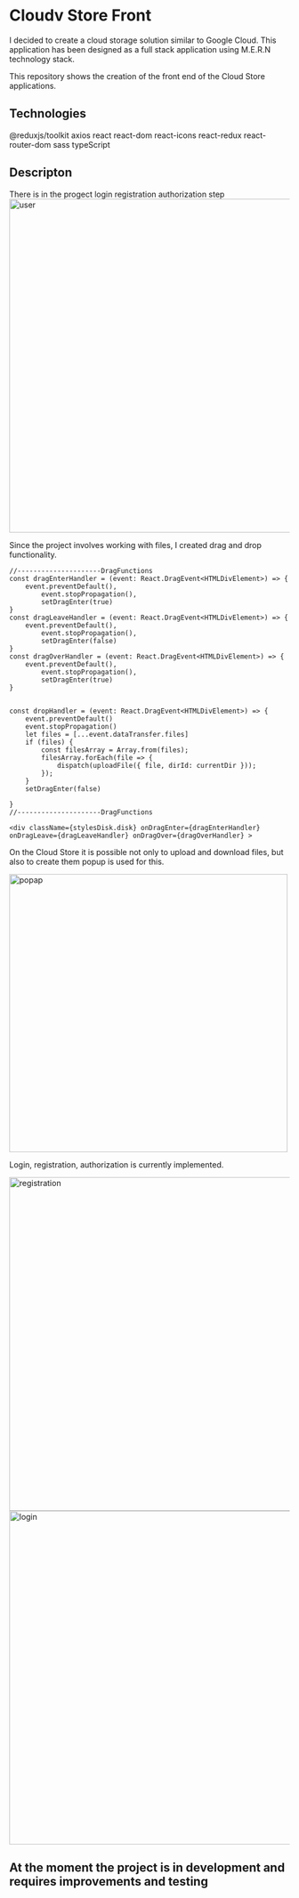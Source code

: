 # Cloudv Store Front

I decided to create a cloud storage solution similar to Google Cloud.
This application has been designed as a full stack application using M.E.R.N technology stack.

This repository shows the creation of the front end of the Cloud Store applications.

## Technologies

@reduxjs/toolkit
axios
react
react-dom
react-icons
react-redux
react-router-dom
sass
typeScript

##  Descripton

There is in the progect  login registration authorization step
<img width="600" alt="user" src="https://github.com/user-attachments/assets/946eb2af-8dbe-4ff8-8747-b3d68b116c01">


Since the project involves working with files, I created drag and drop functionality.

    //---------------------DragFunctions
    const dragEnterHandler = (event: React.DragEvent<HTMLDivElement>) => {
        event.preventDefault(),
            event.stopPropagation(),
            setDragEnter(true)
    }
    const dragLeaveHandler = (event: React.DragEvent<HTMLDivElement>) => {
        event.preventDefault(),
            event.stopPropagation(),
            setDragEnter(false)
    }
    const dragOverHandler = (event: React.DragEvent<HTMLDivElement>) => {
        event.preventDefault(),
            event.stopPropagation(),
            setDragEnter(true)
    }


    const dropHandler = (event: React.DragEvent<HTMLDivElement>) => {
        event.preventDefault()
        event.stopPropagation()
        let files = [...event.dataTransfer.files]
        if (files) {
            const filesArray = Array.from(files);
            filesArray.forEach(file => {
                dispatch(uploadFile({ file, dirId: currentDir }));
            });
        }
        setDragEnter(false)

    }
    //---------------------DragFunctions

    <div className={stylesDisk.disk} onDragEnter={dragEnterHandler} onDragLeave={dragLeaveHandler} onDragOver={dragOverHandler} >

On the Cloud Store it is possible not only to upload and download files, but also to create them
popup is used for this.

<img width="500" alt="popap" src="https://github.com/user-attachments/assets/b0fa67a2-c7e1-45db-a280-b52f1c8b477c">



Login, registration, authorization is currently implemented.

<img width="600 " alt="registration" src="https://github.com/user-attachments/assets/41e8fd59-1d65-4d78-8ace-755f2250263c">

<img width="600" alt="login" src="https://github.com/user-attachments/assets/361e1c15-4457-49cd-b275-a8c92cbc989e">

## At the moment the project is in development and requires improvements and testing


